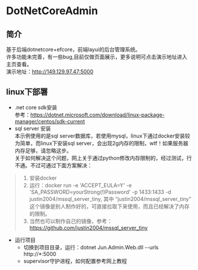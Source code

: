 # DotNetCoreAdmin
## 简介
基于后端dotnetcore+efcore，前端layui的后台管理系统。<br>
许多功能未完善，有一些bug,目前仅做页面展示，更多说明可点击演示地址进入主页查看。<br>
演示地址：http://149.129.97.47:5000
## linux下部署
*    .net core sdk安装<br>
参考：https://dotnet.microsoft.com/download/linux-package-manager/centos/sdk-current <br>
*    sql server 安装 <br>
本示例使用的是sql server数据库，若使用mysql，linux下通过docker安装较为简单，而linux下安装sql server，会出现2g内存的限制，wtf！如果服务器内存足够，请忽略这步。<br>
关于如何解决这个问题，网上关于通过python修改内存限制的，经过测试，行不通。不过可通过下面方案解决：<br>
>1. 安装docker <br>
>2. 运行：docker run -e 'ACCEPT_EULA=Y' -e 'SA_PASSWORD=yourStrong(!)Password' -p 1433:1433 -d justin2004/mssql_server_tiny,
   其中 “justin2004/mssql_server_tiny” 这个镜像是别人制作好的，可直接拉取下来使用，而且已经解决了内存的限制。  <br>
>3. 当然也可以制作自己的镜像，参考：https://github.com/justin2004/mssql_server_tiny  <br>
*    运行项目
      - 切换到项目目录，运行：dotnet Jun.Admin.Web.dll --urls http://*:5000
      - supervisor守护进程，如何配置参考网上教程




